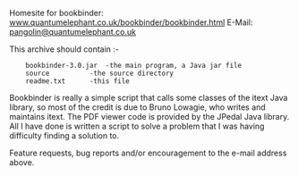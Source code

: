 Homesite for bookbinder: www.quantumelephant.co.uk/bookbinder/bookbinder.html
E-Mail: pangolin@quantumelephant.co.uk	

This archive should contain :-

		bookbinder-3.0.jar 	-the main program, a Java jar file
		source			-the source directory
		readme.txt		-this file

Bookbinder is really a simple script that calls some classes of the itext Java library, so most of the 
credit is due to Bruno Lowagie, who writes and maintains itext. The PDF viewer code is provided by the JPedal 
Java library. All I have done is written a script to solve a problem that I was having difficulty finding a 
solution to.


Feature requests, bug reports and/or encouragement to the e-mail address above.
